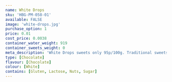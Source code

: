 ```yaml
---
name: White Drops
sku: 'HBG-PM-058-01'
available: FALSE
image: 'white-drops.jpg'
purchase_option: 1
price: 0.01
cost_price: 0.0038
container_water_weight: 919
container_sweets_weight: 0
meta_description: 'White Drops sweets only 95p/100g. Traditional sweets and more at Humbugs Confectionery Store. Specialists in satisfying your sweet tooth!'
type: [Chocolate]
flavour: [Chocolate]
colour: [White]
contains: [Gluten, Lactose, Nuts, Sugar]
---
```

